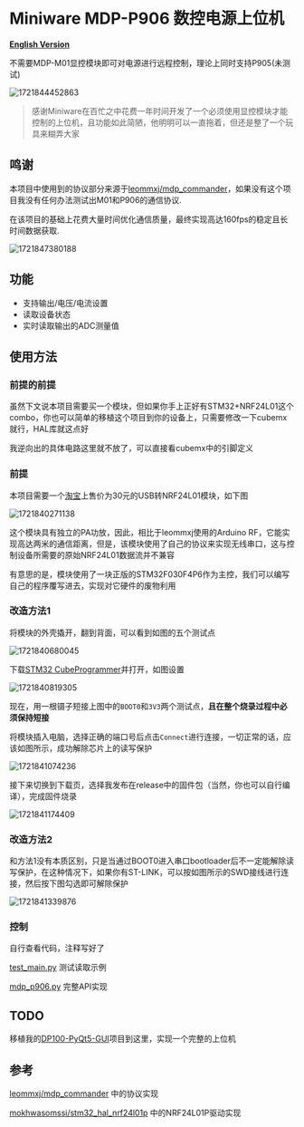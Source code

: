 # Miniware MDP-P906 数控电源上位机

**[English Version](./readme_EN.md)**

不需要MDP-M01显控模块即可对电源进行远程控制，理论上同时支持P905(未测试)

![1721844452863](image/readme/1721844452863.png)

> 感谢Miniware在百忙之中花费一年时间开发了一个必须使用显控模块才能控制的上位机，且功能如此简陋，他明明可以一直拖着，但还是整了一个玩具来糊弄大家

## 鸣谢

本项目中使用到的协议部分来源于[leommxj/mdp_commander](https://github.com/leommxj/mdp_commander)，如果没有这个项目我没有任何办法测试出M01和P906的通信协议.

在该项目的基础上花费大量时间优化通信质量，最终实现高达160fps的稳定且长时间数据获取.

![1721847380188](image/readme/1721847380188.png)

## 功能

- 支持输出/电压/电流设置
- 读取设备状态
- 实时读取输出的ADC测量值

## 使用方法

### 前提的前提

虽然下文说本项目需要买一个模块，但如果你手上正好有STM32+NRF24L01这个combo，你也可以简单的移植这个项目到你的设备上，只需要修改一下cubemx就行，HAL库就这点好

我逆向出的具体电路这里就不放了，可以直接看cubemx中的引脚定义

### 前提

本项目需要一个[淘宝](https://item.taobao.com/item.htm?spm=a1z09.2.0.0.521d2e8dccjOe1&id=601004335822&_u=p23lmea03490)上售价为30元的USB转NRF24L01模块，如下图

![1721840271138](image/readme/1721840271138.png)

这个模块具有独立的PA功放，因此，相比于leommxj使用的Arduino RF，它能实现高达两米的通信距离，但是，该模块使用了自己的协议来实现无线串口，这与控制设备所需要的原始NRF24L01数据流并不兼容

有意思的是，模块使用了一块正版的STM32F030F4P6作为主控，我们可以编写自己的程序覆写进去，实现对它硬件的废物利用

### 改造方法1

将模块的外壳撬开，翻到背面，可以看到如图的五个测试点

![1721840680045](image/readme/1721840680045.png)

下载[STM32 CubeProgrammer](https://www.st.com/en/development-tools/stm32cubeprog.html)并打开，如图设置

![1721840819305](image/readme/1721840819305.png)

现在，用一根镊子短接上图中的`BOOT0`和`3V3`两个测试点，**且在整个烧录过程中必须保持短接**

将模块插入电脑，选择正确的端口号后点击`Connect`进行连接，一切正常的话，应该如图所示，成功解除芯片上的读写保护

![1721841074236](image/readme/1721841074236.png)

接下来切换到下载页，选择我发布在release中的固件包（当然，你也可以自行编译），完成固件烧录

![1721841174409](image/readme/1721841174409.png)

### 改造方法2

和方法1没有本质区别，只是当通过BOOT0进入串口bootloader后不一定能解除读写保护，在这种情况下，如果你有ST-LINK，可以按如图所示的SWD接线进行连接，然后按下图勾选即可解除保护

![1721841339876](image/readme/1721841339876.png)

### 控制

自行查看代码，注释写好了

[test_main.py](./test_main.py) 测试读取示例

[mdp_p906.py](./mdp_controller/mdp_p906.py) 完整API实现

## TODO

移植我的[DP100-PyQt5-GUI](https://github.com/ElluIFX/DP100-PyQt5-GUI)项目到这里，实现一个完整的上位机

## 参考

[leommxj/mdp_commander](https://github.com/leommxj/mdp_commander) 中的协议实现

[mokhwasomssi/stm32_hal_nrf24l01p](https://github.com/mokhwasomssi/stm32_hal_nrf24l01p) 中的NRF24L01P驱动实现
